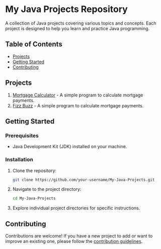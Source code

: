 # My Java Projects Repository

A collection of Java projects covering various topics and concepts. Each project is designed to help you learn and practice Java programming.

## Table of Contents

- [Projects](#projects)
- [Getting Started](#getting-started)
- [Contributing](#contributing)

## Projects

1. [Mortgage Calculator]([MortgageCalculator/README.md](https://github.com/rodynaamrfathy/Starting_out_with_JAVA/blob/main/MortgageCalculator.java)) - A simple program to calculate mortgage payments.
2. [Fizz Buzz]([FizzBuzz/README.md](https://github.com/rodynaamrfathy/Starting_out_with_JAVA/blob/main/FizzBuzz.java)) - A simple program to calculate mortgage payments.

<!-- Add new projects here with links to their READMEs -->

## Getting Started

### Prerequisites

- Java Development Kit (JDK) installed on your machine.

### Installation

1. Clone the repository:

   ```bash
   git clone https://github.com/your-username/My-Java-Projects.git
   ```

2. Navigate to the project directory:

   ```bash
   cd My-Java-Projects
   ```

3. Explore individual project directories for specific instructions.

## Contributing

Contributions are welcome! If you have a new project to add or want to improve an existing one, please follow the [contribution guidelines](CONTRIBUTING.md).
